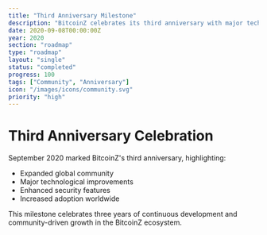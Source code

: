 ```yaml
---
title: "Third Anniversary Milestone"
description: "BitcoinZ celebrates its third anniversary with major technological advancements and community achievements"
date: 2020-09-08T00:00:00Z
year: 2020
section: "roadmap"
type: "roadmap"
layout: "single"
status: "completed"
progress: 100
tags: ["Community", "Anniversary"]
icon: "/images/icons/community.svg"
priority: "high"
---
```


# Third Anniversary Celebration

September 2020 marked BitcoinZ's third anniversary, highlighting:
- Expanded global community
- Major technological improvements
- Enhanced security features
- Increased adoption worldwide

This milestone celebrates three years of continuous development and community-driven growth in the BitcoinZ ecosystem.
